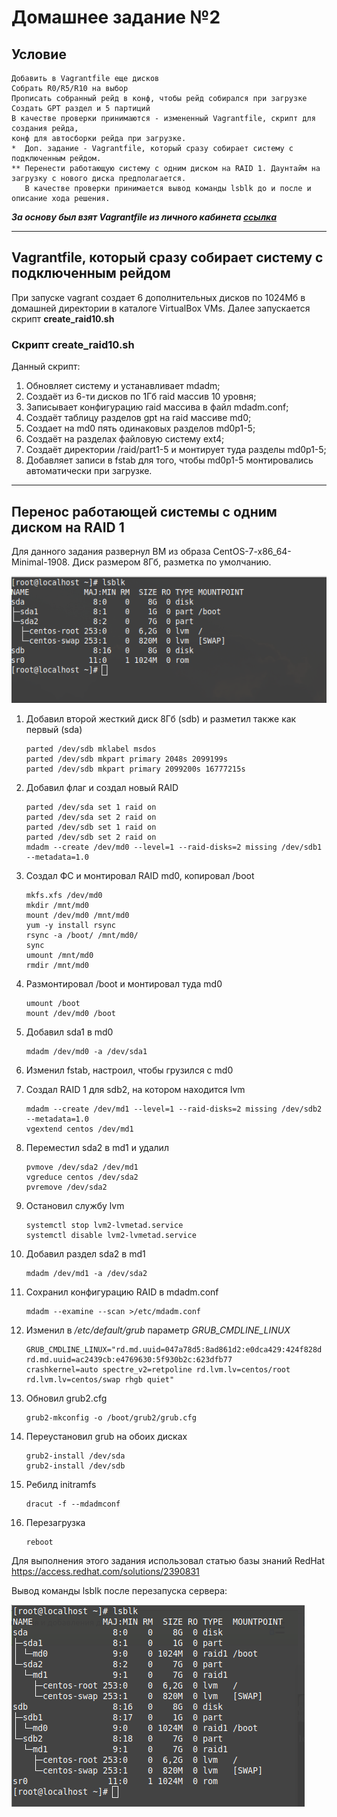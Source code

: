 # Домашнее задание №2
## Условие
    Добавить в Vagrantfile еще дисков
    Собрать R0/R5/R10 на выбор
    Прописать собранный рейд в конф, чтобы рейд собирался при загрузке
    Создать GPT раздел и 5 партиций
    В качестве проверки принимаются - измененный Vagrantfile, скрипт для создания рейда, 
    конф для автосборки рейда при загрузке.
    *  Доп. задание - Vagrantfile, который сразу собирает систему с подключенным рейдом.
    ** Перенести работающую систему с одним диском на RAID 1. Даунтайм на загрузку с нового диска предполагается. 
       В качестве проверки принимается вывод команды lsblk до и после и описание хода решения.
    
***За основу был взят Vagrantfile из личного кабинета [ссылка](https://github.com/erlong15/otus-linux)***

***

## Vagrantfile, который сразу собирает систему с подключенным рейдом

При запуске vagrant создает 6 дополнительных дисков по 1024Мб в домашней директории в каталоге VirtualBox VMs.
Далее запускается скрипт **create_raid10.sh**

### Скрипт create_raid10.sh

Данный скрипт:
1. Обновляет систему и устанавливает mdadm;
2. Создаёт из 6-ти дисков по 1Гб raid массив 10 уровня;
3. Записывает конфигурацию raid массива в файл mdadm.conf;
4. Создаёт таблицу разделов gpt на raid массиве md0;
5. Создает на md0 пять одинаковых разделов md0p1-5;
6. Создаёт на разделах файловую систему ext4;
7. Создаёт директории /raid/part1-5 и монтирует туда разделы md0p1-5;
8. Добавляет записи в fstab для того, чтобы md0p1-5 монтировались автоматически при загрузке.

***

## Перенос работающей системы с одним диском на RAID 1

Для данного задания развернул ВМ из образа CentOS-7-x86_64-Minimal-1908. Диск размером 8Гб, разметка по умолчанию.

![lsblk_before](https://github.com/parshyn-dima/screens/blob/master/lesson02/lsblk_before.png)

1. Добавил второй жесткий диск 8Гб (sdb) и разметил также как первый (sda)

       parted /dev/sdb mklabel msdos
       parted /dev/sdb mkpart primary 2048s 2099199s
       parted /dev/sdb mkpart primary 2099200s 16777215s
       
2. Добавил флаг и создал новый RAID

       parted /dev/sda set 1 raid on
       parted /dev/sda set 2 raid on
       parted /dev/sdb set 1 raid on
       parted /dev/sdb set 2 raid on
       mdadm --create /dev/md0 --level=1 --raid-disks=2 missing /dev/sdb1 --metadata=1.0
       
3. Создал ФС и монтировал RAID md0, копировал /boot

       mkfs.xfs /dev/md0
       mkdir /mnt/md0
       mount /dev/md0 /mnt/md0
       yum -y install rsync
       rsync -a /boot/ /mnt/md0/
       sync
       umount /mnt/md0
       rmdir /mnt/md0
       
4. Размонтировал /boot и монтировал туда md0

       umount /boot
       mount /dev/md0 /boot
       
5. Добавил sda1 в md0

       mdadm /dev/md0 -a /dev/sda1

6. Изменил fstab, настроил, чтобы грузился с md0
7. Создал RAID 1 для sdb2, на котором находится lvm

       mdadm --create /dev/md1 --level=1 --raid-disks=2 missing /dev/sdb2 --metadata=1.0
       vgextend centos /dev/md1
       
8. Переместил sda2 в md1 и удалил

       pvmove /dev/sda2 /dev/md1
       vgreduce centos /dev/sda2
       pvremove /dev/sda2

9. Остановил службу lvm
 
       systemctl stop lvm2-lvmetad.service
       systemctl disable lvm2-lvmetad.service
       
10. Добавил раздел sda2 в md1

        mdadm /dev/md1 -a /dev/sda2

11. Сохранил конфигурацию RAID в mdadm.conf

        mdadm --examine --scan >/etc/mdadm.conf
        
12. Изменил в */etc/default/grub* параметр *GRUB_CMDLINE_LINUX*

        GRUB_CMDLINE_LINUX="rd.md.uuid=047a78d5:8ad861d2:e0dca429:424f828d rd.md.uuid=ac2439cb:e4769630:5f930b2c:623dfb77
        crashkernel=auto spectre_v2=retpoline rd.lvm.lv=centos/root rd.lvm.lv=centos/swap rhgb quiet"
        
13. Обновил grub2.cfg

        grub2-mkconfig -o /boot/grub2/grub.cfg
        
14. Переустановил grub на обоих дисках
   
        grub2-install /dev/sda
        grub2-install /dev/sdb
        
15. Ребилд initramfs

        dracut -f --mdadmconf
        
16. Перезагрузка

        reboot
        
Для выполнения этого задания использовал статью базы знаний RedHat https://access.redhat.com/solutions/2390831

Вывод команды lsblk после перезапуска сервера:

![lsblk_after](https://github.com/parshyn-dima/screens/blob/master/lesson02/lsblk_after.png)

